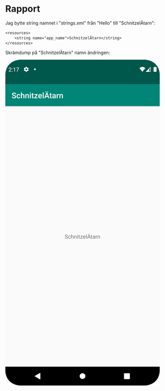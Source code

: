 # Rapport

Jag bytte string namnet i "strings.xml" från "Hello" till "SchnitzelÄtarn":

```
<resources>
    <string name="app_name">SchnitzelÄtarn</string>
</resources>
```

Skrämdump på "SchnitzelÄtarn" namn ändringen:

![img.png](img.png)
